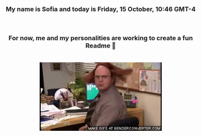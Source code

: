 


<div align="center">
<h3 >My name is Sofia and today is Friday, 15 October, 10:46 GMT-4</h3><br>
<h3 >For now, me and my personalities are working to create a fun Readme 👋
</h3><br>
<img src='img/dwight.gif' alt='working...'/>
</div>
